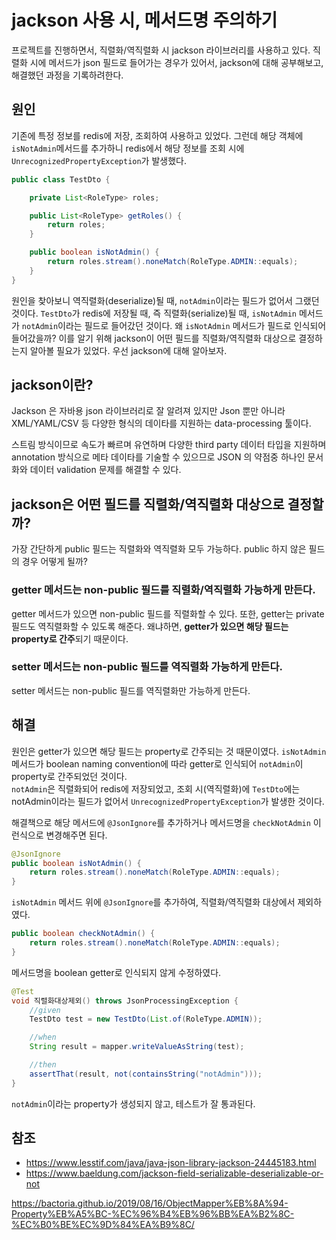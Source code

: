 # jackson 사용 시, 메서드명 주의하기
프로젝트를 진행하면서, 직렬화/역직렬화 시 jackson 라이브러리를 사용하고 있다. 직렬화 시에 메서드가 json 필드로 들어가는 경우가 있어서, jackson에 대해 공부해보고, 해결했던 과정을 기록하려한다.

## 원인
기존에 특정 정보를 redis에 저장, 조회하여 사용하고 있었다. 그런데 해당 객체에 `isNotAdmin`메서드를 추가하니 redis에서 해당 정보를 조회 시에 `UnrecognizedPropertyException`가 발생했다. 
```java
public class TestDto {

    private List<RoleType> roles;

    public List<RoleType> getRoles() {
        return roles;
    }

    public boolean isNotAdmin() {
        return roles.stream().noneMatch(RoleType.ADMIN::equals);
    }
}
```
원인을 찾아보니 역직렬화(deserialize)될 때, `notAdmin`이라는 필드가 없어서 그랬던 것이다. `TestDto`가 redis에 저장될 때, 즉 직렬화(serialize)될 때, `isNotAdmin` 메서드가 `notAdmin`이라는 필드로 들어갔던 것이다. 
왜 `isNotAdmin` 메서드가 필드로 인식되어 들어갔을까? 이를 알기 위해 jackson이 어떤 필드를 직렬화/역직렬화 대상으로 결정하는지 알아볼 필요가 있었다. 우선 jackson에 대해 알아보자.


## jackson이란?
Jackson 은 자바용 json 라이브러리로 잘 알려져 있지만 Json 뿐만 아니라 XML/YAML/CSV 등 다양한 형식의 데이타를 지원하는 data-processing 툴이다.

스트림 방식이므로 속도가 빠르며 유연하며 다양한 third party 데이터 타입을 지원하며 annotation 방식으로 메타 데이타를 기술할 수 있으므로 JSON 의 약점중 하나인 문서화와 데이터 validation 문제를 해결할 수 있다.

## jackson은 어떤 필드를 직렬화/역직렬화 대상으로 결정할까?
가장 간단하게 public 필드는 직렬화와 역직렬화 모두 가능하다. public 하지 않은 필드의 경우 어떻게 될까?

### getter 메서드는 non-public 필드를 직렬화/역직렬화 가능하게 만든다.
getter 메서드가 있으면 non-public 필드를 직렬화할 수 있다. 또한, getter는 private 필드도 역직렬화할 수 있도록 해준다. 왜냐하면, **getter가 있으면 해당 필드는 property로 간주**되기 때문이다.  

### setter 메서드는 non-public 필드를 역직렬화 가능하게 만든다.
setter 메서드는 non-public 필드를 역직렬화만 가능하게 만든다.

## 해결
원인은 getter가 있으면 해당 필드는 property로 간주되는 것 때문이였다. `isNotAdmin` 메서드가 boolean naming convention에 따라 getter로 인식되어 `notAdmin`이 property로 간주되었던 것이다.  
`notAdmin`은 직렬화되어 redis에 저장되었고, 조회 시(역직렬화)에 `TestDto`에는 notAdmin이라는 필드가 없어서 `UnrecognizedPropertyException`가 발생한 것이다.  

해결책으로 해당 메서드에 `@JsonIgnore`를 추가하거나 메서드명을 `checkNotAdmin` 이런식으로 변경해주면 된다.

```java
@JsonIgnore
public boolean isNotAdmin() {
    return roles.stream().noneMatch(RoleType.ADMIN::equals);
}
```

`isNotAdmin` 메서드 위에 `@JsonIgnore`를 추가하여, 직렬화/역직렬화 대상에서 제외하였다.  

```java
public boolean checkNotAdmin() {
    return roles.stream().noneMatch(RoleType.ADMIN::equals);
}
```
메서드명을 boolean getter로 인식되지 않게 수정하였다.

```java
@Test
void 직렬화대상제외() throws JsonProcessingException {
    //given
    TestDto test = new TestDto(List.of(RoleType.ADMIN));

    //when
    String result = mapper.writeValueAsString(test);

    //then
    assertThat(result, not(containsString("notAdmin")));
}
```

`notAdmin`이라는 property가 생성되지 않고, 테스트가 잘 통과된다.


## 참조
- https://www.lesstif.com/java/java-json-library-jackson-24445183.html
- https://www.baeldung.com/jackson-field-serializable-deserializable-or-not



https://bactoria.github.io/2019/08/16/ObjectMapper%EB%8A%94-Property%EB%A5%BC-%EC%96%B4%EB%96%BB%EA%B2%8C-%EC%B0%BE%EC%9D%84%EA%B9%8C/